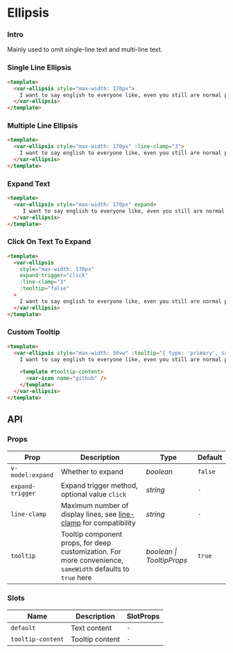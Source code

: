 # Ellipsis

### Intro

Mainly used to omit single-line text and multi-line text.

### Single Line Ellipsis

```html
<template>
  <var-ellipsis style="max-width: 170px">
    I want to say english to everyone like, even you still are normal people, you still can work a world champion and no one trust you!
  </var-ellipsis>
</template>
```

### Multiple Line Ellipsis

```html
<template>
  <var-ellipsis style="max-width: 170px" :line-clamp="3">
    I want to say english to everyone like, even you still are normal people, you still can work a world champion and no one trust you!
  </var-ellipsis>
</template>
```

### Expand Text

```html
<template>
  <var-ellipsis style="max-width: 170px" expand>
     I want to say english to everyone like, even you still are normal people, you still can work a world champion and no one trust you!
  </var-ellipsis>
</template>
```

### Click On Text To Expand

```html
<template>
  <var-ellipsis 
    style="max-width: 170px" 
    expand-trigger="click" 
    :line-clamp="3" 
    :tooltip="false"
  >
    I want to say english to everyone like, even you still are normal people, you still can work a world champion and no one trust you!
  </var-ellipsis>
</template>
```

### Custom Tooltip

```html
<template>
  <var-ellipsis style="max-width: 50vw" :tooltip="{ type: 'primary', sameWidth: false }">
    I want to say english to everyone like, even you still are normal people, you still can work a world champion and no one trust you!

    <template #tooltip-content>
      <var-icon name="github" />
    </template>
  </var-ellipsis>
</template>
```

## API

### Props

| Prop   | Description  | Type  | Default  |
| ----- | ------ | ---- | ---- |
| `v-model:expand` | Whether to expand | _boolean_  | `false` |
| `expand-trigger` | Expand trigger method, optional value `click` | _string_ | `-` |
| `line-clamp` | Maximum number of display lines, see [line-clamp](https://caniuse.com/?search=line-clamp) for compatibility | _string_ | `-` |
| `tooltip` | Tooltip component props, for deep customization. For more convenience, `sameWidth` defaults to `true` here | _boolean \| TooltipProps_ | `true` |

### Slots

| Name | Description | SlotProps |
| --- | --- | --- |
| `default` | Text content | `-` |
| `tooltip-content` | Tooltip content | `-` |
